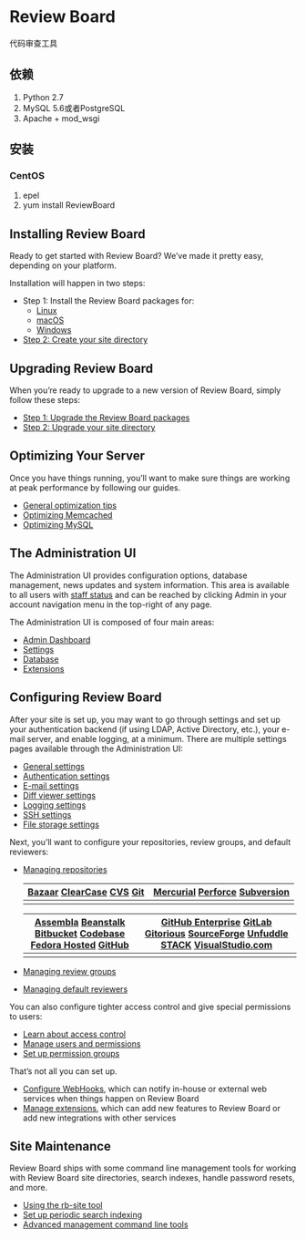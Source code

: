 # Review Board

代码审查工具

## 依赖

1. Python 2.7
2. MySQL 5.6或者PostgreSQL
3. Apache + mod_wsgi

## 安装

### CentOS

1. epel
2. yum install ReviewBoard



## Installing Review Board

Ready to get started with Review Board? We’ve made it pretty easy, depending on your platform.

Installation will happen in two steps:

- Step 1: Install the Review Board packages for:
  - [Linux](https://www.reviewboard.org/docs/manual/2.5/admin/installation/linux/)
  - [macOS](https://www.reviewboard.org/docs/manual/2.5/admin/installation/osx/)
  - [Windows](https://www.reviewboard.org/docs/manual/2.5/admin/installation/windows/)
- [Step 2: Create your site directory](https://www.reviewboard.org/docs/manual/2.5/admin/installation/creating-sites/)

## Upgrading Review Board

When you’re ready to upgrade to a new version of Review Board, simply follow these steps:

- [Step 1: Upgrade the Review Board packages](https://www.reviewboard.org/docs/manual/2.5/admin/upgrading/upgrading-reviewboard/)
- [Step 2: Upgrade your site directory](https://www.reviewboard.org/docs/manual/2.5/admin/upgrading/upgrading-sites/)

## Optimizing Your Server

Once you have things running, you’ll want to make sure things are working at peak performance by following our guides.

- [General optimization tips](https://www.reviewboard.org/docs/manual/2.5/admin/optimization/general/)
- [Optimizing Memcached](https://www.reviewboard.org/docs/manual/2.5/admin/optimization/memcached/)
- [Optimizing MySQL](https://www.reviewboard.org/docs/manual/2.5/admin/optimization/mysql/)

## The Administration UI

The Administration UI provides configuration options, database management, news updates and system information. This area is available to all users with [staff status](https://www.reviewboard.org/docs/manual/2.5/admin/configuration/users/#staff-status) and can be reached by clicking Admin in your account navigation menu in the top-right of any page.

The Administration UI is composed of four main areas:

- [Admin Dashboard](https://www.reviewboard.org/docs/manual/2.5/admin/admin-ui/dashboard/)
- [Settings](https://www.reviewboard.org/docs/manual/2.5/admin/configuration/settings/)
- [Database](https://www.reviewboard.org/docs/manual/2.5/admin/admin-ui/database/)
- [Extensions](https://www.reviewboard.org/docs/manual/2.5/admin/extensions/)

## Configuring Review Board

After your site is set up, you may want to go through settings and set up your authentication backend (if using LDAP, Active Directory, etc.), your e-mail server, and enable logging, at a minimum. There are multiple settings pages available through the Administration UI:

- [General settings](https://www.reviewboard.org/docs/manual/2.5/admin/configuration/general-settings/)
- [Authentication settings](https://www.reviewboard.org/docs/manual/2.5/admin/configuration/authentication-settings/)
- [E-mail settings](https://www.reviewboard.org/docs/manual/2.5/admin/configuration/email-settings/)
- [Diff viewer settings](https://www.reviewboard.org/docs/manual/2.5/admin/configuration/diffviewer-settings/)
- [Logging settings](https://www.reviewboard.org/docs/manual/2.5/admin/configuration/logging-settings/)
- [SSH settings](https://www.reviewboard.org/docs/manual/2.5/admin/configuration/ssh-settings/)
- [File storage settings](https://www.reviewboard.org/docs/manual/2.5/admin/configuration/file-storage-settings/)

Next, you’ll want to configure your repositories, review groups, and default reviewers:

- [Managing repositories](https://www.reviewboard.org/docs/manual/2.5/admin/configuration/repositories/)

  | [Bazaar](https://www.reviewboard.org/docs/manual/2.5/admin/configuration/repositories/bazaar/#repository-scm-bazaar) [ClearCase](https://www.reviewboard.org/docs/manual/2.5/admin/configuration/repositories/clearcase/#repository-scm-clearcase) [CVS](https://www.reviewboard.org/docs/manual/2.5/admin/configuration/repositories/cvs/#repository-scm-cvs) [Git](https://www.reviewboard.org/docs/manual/2.5/admin/configuration/repositories/git/#repository-scm-git) | [Mercurial](https://www.reviewboard.org/docs/manual/2.5/admin/configuration/repositories/mercurial/#repository-scm-mercurial) [Perforce](https://www.reviewboard.org/docs/manual/2.5/admin/configuration/repositories/perforce/#repository-scm-perforce) [Subversion](https://www.reviewboard.org/docs/manual/2.5/admin/configuration/repositories/subversion/#repository-scm-subversion) |
  | ------------------------------------------------------------ | ------------------------------------------------------------ |
  |                                                              |                                                              |

  | [Assembla](https://www.reviewboard.org/docs/manual/2.5/admin/configuration/repositories/assembla/#repository-hosting-assembla) [Beanstalk](https://www.reviewboard.org/docs/manual/2.5/admin/configuration/repositories/beanstalk/#repository-hosting-beanstalk) [Bitbucket](https://www.reviewboard.org/docs/manual/2.5/admin/configuration/repositories/bitbucket/#repository-hosting-bitbucket) [Codebase](https://www.reviewboard.org/docs/manual/2.5/admin/configuration/repositories/codebasehq/#repository-hosting-codebasehq) [Fedora Hosted](https://www.reviewboard.org/docs/manual/2.5/admin/configuration/repositories/fedorahosted/#repository-hosting-fedorahosted) [GitHub](https://www.reviewboard.org/docs/manual/2.5/admin/configuration/repositories/github/#repository-hosting-github) | [GitHub Enterprise](https://www.reviewboard.org/docs/manual/2.5/admin/configuration/repositories/github-enterprise/#repository-hosting-github-enterprise) [GitLab](https://www.reviewboard.org/docs/manual/2.5/admin/configuration/repositories/gitlab/#repository-hosting-gitlab) [Gitorious](https://www.reviewboard.org/docs/manual/2.5/admin/configuration/repositories/gitorious/#repository-hosting-gitorious) [SourceForge](https://www.reviewboard.org/docs/manual/2.5/admin/configuration/repositories/sourceforge/#repository-hosting-sourceforge) [Unfuddle STACK](https://www.reviewboard.org/docs/manual/2.5/admin/configuration/repositories/unfuddle/#repository-hosting-unfuddle) [VisualStudio.com](https://www.reviewboard.org/docs/manual/2.5/admin/configuration/repositories/visualstudio/#repository-hosting-visualstudio) |
  | ------------------------------------------------------------ | ------------------------------------------------------------ |
  |                                                              |                                                              |

- [Managing review groups](https://www.reviewboard.org/docs/manual/2.5/admin/configuration/review-groups/)

- [Managing default reviewers](https://www.reviewboard.org/docs/manual/2.5/admin/configuration/default-reviewers/)

You can also configure tighter access control and give special permissions to users:

- [Learn about access control](https://www.reviewboard.org/docs/manual/2.5/admin/configuration/access-control/)
- [Manage users and permissions](https://www.reviewboard.org/docs/manual/2.5/admin/configuration/users/)
- [Set up permission groups](https://www.reviewboard.org/docs/manual/2.5/admin/configuration/permission-groups/)

That’s not all you can set up.

- [Configure WebHooks](https://www.reviewboard.org/docs/manual/2.5/admin/configuration/webhooks/), which can notify in-house or external web services when things happen on Review Board
- [Manage extensions](https://www.reviewboard.org/docs/manual/2.5/admin/extensions/), which can add new features to Review Board or add new integrations with other services

## Site Maintenance

Review Board ships with some command line management tools for working with Review Board site directories, search indexes, handle password resets, and more.

- [Using the rb-site tool](https://www.reviewboard.org/docs/manual/2.5/admin/sites/rb-site/)
- [Set up periodic search indexing](https://www.reviewboard.org/docs/manual/2.5/admin/sites/search-indexing/)
- [Advanced management command line tools](https://www.reviewboard.org/docs/manual/2.5/admin/sites/management-commands/)